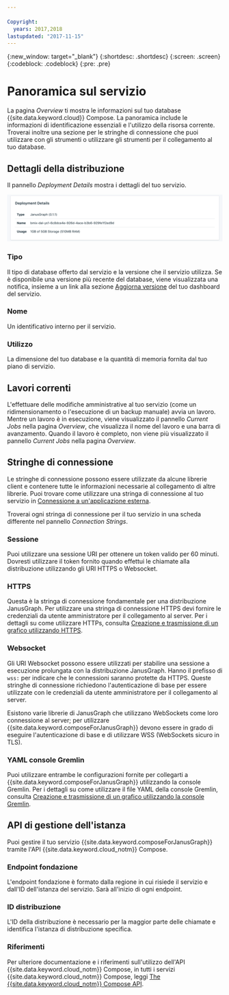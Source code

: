 ```yaml
---

Copyright:
  years: 2017,2018
lastupdated: "2017-11-15"
---
```


{:new_window: target="_blank"}
{:shortdesc: .shortdesc}
{:screen: .screen}
{:codeblock: .codeblock}
{:pre: .pre}

# Panoramica sul servizio

La pagina _Overview_ ti mostra le informazioni sul tuo database {{site.data.keyword.cloud}} Compose. La panoramica include le informazioni di identificazione essenziali e l'utilizzo della risorsa corrente. Troverai inoltre una sezione per le stringhe di connessione che puoi utilizzare con gli strumenti o utilizzare gli strumenti per il collegamento al tuo database.

## Dettagli della distribuzione

Il pannello _Deployment Details_ mostra i dettagli del tuo servizio.

![Dettagli della distribuzione](./images/janusgraph-deployment-details.png "Una vista del pannello dei dettagli della distribuzione")

### Tipo

Il tipo di database offerto dal servizio e la versione che il servizio utilizza. Se è disponibile una versione più recente del database, viene visualizzata una notifica, insieme a un link alla sezione [Aggiorna versione](/docs/services/ComposeForJanusGraph/dashboard-settings.html#upgrade-version) del tuo dashboard del servizio.

### Nome

Un identificativo interno per il servizio.

### Utilizzo

La dimensione del tuo database e la quantità di memoria fornita dal tuo piano di servizio.

## Lavori correnti

L'effettuare delle modifiche amministrative al tuo servizio (come un ridimensionamento o l'esecuzione di un backup manuale) avvia un lavoro. Mentre un lavoro è in esecuzione, viene visualizzato il pannello _Current Jobs_ nella pagina _Overview_, che visualizza il nome del lavoro e una barra di avanzamento. Quando il lavoro è completo, non viene più visualizzato il pannello _Current Jobs_ nella pagina _Overview_.

## Stringhe di connessione

Le stringhe di connessione possono essere utilizzate da alcune librerie client e contenere tutte le informazioni necessarie al collegamento di altre librerie. Puoi trovare come utilizzare una stringa di connessione al tuo servizio in [Connessione a un'applicazione esterna](./connecting-external.html).

Troverai ogni stringa di connessione per il tuo servizio in una scheda differente nel pannello _Connection Strings_.

### Sessione

Puoi utilizzare una sessione URI per ottenere un token valido per 60 minuti. Dovresti utilizzare il token fornito quando effettui le chiamate alla distribuzione utilizzando gli URI HTTPS o Websocket.

### HTTPS

Questa è la stringa di connessione fondamentale per una distribuzione JanusGraph. Per utilizzare una stringa di connessione HTTPS devi fornire le credenziali da utente amministratore per il collegamento al server. Per i dettagli su come utilizzare HTTPs, consulta [Creazione e trasmissione di un grafico utilizzando HTTPS](./tutorial-https.html).

### Websocket

Gli URI Websocket possono essere utilizzati per stabilire una sessione a esecuzione prolungata con la distribuzione JanusGraph. Hanno il prefisso di `wss:` per indicare che le connessioni saranno protette da HTTPS. Queste stringhe di connessione richiedono l'autenticazione di base per essere utilizzate con le credenziali da utente amministratore per il collegamento al server.

Esistono varie librerie di JanusGraph che utilizzano WebSockets come loro connessione al server; per utilizzare {{site.data.keyword.composeForJanusGraph}} devono essere in grado di eseguire l'autenticazione di base e di utilizzare WSS (WebSockets sicuro in TLS).

### YAML console Gremlin

Puoi utilizzare entrambe le configurazioni fornite per collegarti a {{site.data.keyword.composeForJanusGraph}} utilizzando la console Gremlin. Per i dettagli su come utilizzare il file YAML della console Gremlin, consulta [Creazione e trasmissione di un grafico utilizzando la console Gremlin](./tutorial-gremlin-console.html).


## API di gestione dell'istanza

Puoi gestire il tuo servizio {{site.data.keyword.composeForJanusGraph}} tramite l'API {{site.data.keyword.cloud_notm}} Compose.

### Endpoint fondazione

L'endpoint fondazione è formato dalla regione in cui risiede il servizio e dall'ID dell'istanza del servizio. Sarà all'inizio di ogni endpoint.

### ID distribuzione

L'ID della distribuzione è necessario per la maggior parte delle chiamate e identifica l'istanza di distribuzione specifica.

### Riferimenti

Per ulteriore documentazione e i riferimenti sull'utilizzo dell'API {{site.data.keyword.cloud_notm}} Compose, in tutti i servizi {{site.data.keyword.cloud_notm}} Compose, leggi [The {{site.data.keyword.cloud_notm}} Compose API](https://www.compose.com/articles/the-ibm-cloud-compose-api/).
